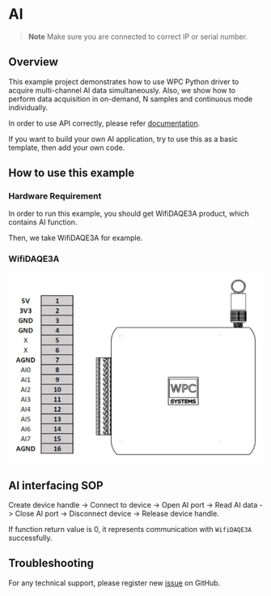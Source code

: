 
# AI
> **Note**
> Make sure you are connected to correct IP or serial number.

## Overview

This example project demonstrates how to use WPC Python driver to acquire multi-channel AI data simultaneously.
Also, we show how to perform data acquisition in on-demand, N samples and continuous mode individually.

In order to use API correctly, please refer [documentation](https://wpc-systems-ltd.github.io/WPC_Python_driver_release/).

If you want to build your own AI application, try to use this as a basic template, then add your own code.

## How to use this example

### Hardware Requirement

In order to run this example, you should get WifiDAQE3A product, which contains AI function.

Then, we take WifiDAQE3A for example.

### WifiDAQE3A

<img src="https://github.com/WPC-Systems-Ltd/WPC_Python_driver_release/blob/main/Reference/Pinouts/pinout-WifiDAQE3A.JPG" alt="drawing" width="600"/>

## AI interfacing SOP 

Create device handle -> Connect to device -> Open AI port -> Read AI data -> Close AI port -> Disconnect device -> Release device handle.

If function return value is 0, it represents communication with `WifiDAQE3A` successfully.

## Troubleshooting

For any technical support, please register new [issue](https://github.com/WPC-Systems-Ltd/WPC_Python_driver_release/issues) on GitHub.